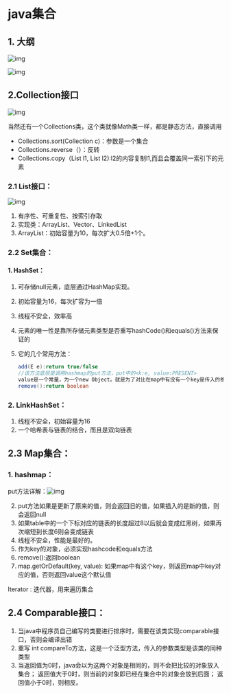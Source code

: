 # java集合

## 1. 大纲

![img](https://img-blog.csdn.net/20180803184611883?watermark/2/text/aHR0cHM6Ly9ibG9nLmNzZG4ubmV0L2ZlaXlhbmFmZmVjdGlvbg==/font/5a6L5L2T/fontsize/400/fill/I0JBQkFCMA==/dissolve/70)

![img](https://img-blog.csdn.net/20180803195348216?watermark/2/text/aHR0cHM6Ly9ibG9nLmNzZG4ubmV0L2ZlaXlhbmFmZmVjdGlvbg==/font/5a6L5L2T/fontsize/400/fill/I0JBQkFCMA==/dissolve/70)

## 2.Collection接口

![img](https://img-blog.csdn.net/20180803193423722?watermark/2/text/aHR0cHM6Ly9ibG9nLmNzZG4ubmV0L2ZlaXlhbmFmZmVjdGlvbg==/font/5a6L5L2T/fontsize/400/fill/I0JBQkFCMA==/dissolve/70)

当然还有一个Collections类，这个类就像Math类一样，都是静态方法，直接调用

* Collections.sort(Collection c)：参数是一个集合
* Collections.reverse（）：反转
* Collections.copy（List l1, List l2):l2的内容复制l1,而且会覆盖同一索引下的元素

### 2.1 List接口：

![img](https://img-blog.csdn.net/20180803201736883?watermark/2/text/aHR0cHM6Ly9ibG9nLmNzZG4ubmV0L2ZlaXlhbmFmZmVjdGlvbg==/font/5a6L5L2T/fontsize/400/fill/I0JBQkFCMA==/dissolve/70)

1. 有序性、可重复性、按索引存取
2. 实现类：ArrayList、Vector、LinkedList
3. ArrayList：初始容量为10，每次扩大0.5倍+1个。

### 2.2 Set集合：

#### 1. HashSet：

1. 可存储null元素，底层通过HashMap实现。

2. 初始容量为16，每次扩容为一倍

3. 线程不安全，效率高

4. 元素的唯一性是靠所存储元素类型是否重写hashCode()和equals()方法来保证的

5. 它的几个常用方法：

   ```java
   add(E e):return true/false
   //该方法底层是调用hashmap的put方法，put中的<k:e, value:PRESENT>
   value是一个常量，为一个new Object。就是为了对比在map中有没有一个key是传入的参数。
   remove():return boolean
   ```

### 2. LinkHashSet：

1. 线程不安全，初始容量为16
2. 一个哈希表与链表的结合，而且是双向链表

## 2.3 Map集合：

### 1. hashmap：

put方法详解：![img](https://upload-images.jianshu.io/upload_images/18871813-be251e9d34de0d19.png)

2. put方法如果是更新了原来的值，则会返回旧的值，如果插入的是新的值，则会返回null
3. 如果table中的一个下标对应的链表的长度超过8以后就会变成红黑树，如果再次缩短到长度6则会变成链表
4. 线程不安全，性能是最好的。
5. 作为key的对象，必须实现hashcode和equals方法
6. remove():返回boolean
7. map.getOrDefault(key, value): 如果map中有这个key，则返回map中key对应的值，否则返回value这个默认值

Iterator : 迭代器，用来遍历集合

## 2.4 Comparable接口：

1. 当java中程序员自己编写的类要进行排序时，需要在该类实现comparable接口，否则会编译出错
2. 重写 int compareTo方法，这是一个泛型方法，传入的参数类型是该类的同种类型
3. 当返回值为0时，java会以为这两个对象是相同的，则不会把比较的对象放入集合； 返回值大于0时，则当前的对象即已经在集合中的对象会放到后面； 返回值小于0时，则相反。